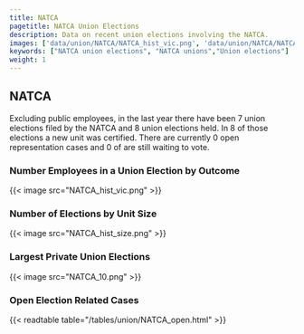 ```yaml
---
title: NATCA
pagetitle: NATCA Union Elections
description: Data on recent union elections involving the NATCA.
images: ['data/union/NATCA/NATCA_hist_vic.png', 'data/union/NATCA/NATCA_hist_size.png', 'data/union/NATCA/NATCA_10.png']
keywords: ["NATCA union elections", "NATCA unions","Union elections"]
weight: 1
---
```

##  NATCA

Excluding public employees, in the last year there have been 7 union elections filed by the NATCA and 8 union elections held. In 8 of those elections a new unit was certified. There are currently 0 open representation cases and 0 of are still waiting to vote.

### Number Employees in a Union Election by Outcome
{{< image src="NATCA_hist_vic.png" >}}

### Number of Elections by Unit Size
{{< image src="NATCA_hist_size.png" >}}

### Largest Private Union Elections
{{< image src="NATCA_10.png" >}}

### Open Election Related Cases
{{< readtable table="/tables/union/NATCA_open.html" >}}

